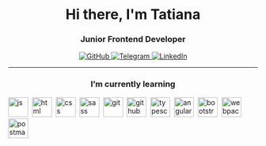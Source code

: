 <div id="header" align='center'>
    <h1>Hi there, I'm  Tatiana </h1>
    <h3>Junior Frontend Developer</h3>
</div>

<div id="socials" align="center">
  <a href="https://github.com/TatsianaKrav">
    <img src="https://img.shields.io/badge/GitHub-blue?style=for-the-badge&logo=github&logoColor=white" alt="GitHub"/>
  </a>
  <a href="https://t.me/Tatsiana14">
    <img src="https://img.shields.io/badge/Telegram-blue?style=for-the-badge&logo=telegram&logoColor=white" alt="Telegram"/>
  <a href="https://www.linkedin.com/in/tatiana-kravchenko-b28ab1297/">
    <img src="https://img.shields.io/badge/LinkedIn-blue?style=for-the-badge&logo=linkedin&logoColor=white" alt="LinkedIn"/>
  </a>
</div>


---
<h3 align="center"> I’m currently learning</h3> 

<img src="https://cdn.jsdelivr.net/gh/devicons/devicon/icons/javascript/javascript-original.svg" title="js" width="40" height="40"/>&nbsp;
<img src="https://cdn.jsdelivr.net/gh/devicons/devicon/icons/html5/html5-original.svg" title="html" width="40" height="40"/>&nbsp;
<img src="https://cdn.jsdelivr.net/gh/devicons/devicon/icons/css3/css3-original.svg" title="css" width="40" height="40"/>&nbsp;
<img src="https://cdn.jsdelivr.net/gh/devicons/devicon@latest/icons/sass/sass-original.svg" title="sass" width="40" height="40"/>&nbsp;
<img src="https://cdn.jsdelivr.net/gh/devicons/devicon/icons/git/git-plain.svg" title="git" width="40" height="40"/>&nbsp;
<img src="https://cdn.jsdelivr.net/gh/devicons/devicon@latest/icons/github/github-original-wordmark.svg" title="github" width="40" height="40"/>&nbsp; 
<img src="https://cdn.jsdelivr.net/gh/devicons/devicon@latest/icons/typescript/typescript-original.svg" title="typescript" width="40" height="40"/>&nbsp; 
<img src="https://cdn.jsdelivr.net/gh/devicons/devicon/icons/angularjs/angularjs-original.svg" title="angular" width="40" height="40"/>&nbsp;
<img src="https://cdn.jsdelivr.net/gh/devicons/devicon/icons/bootstrap/bootstrap-plain.svg" title="bootstrap" width="40" height="40"/>&nbsp;
<img src="https://cdn.jsdelivr.net/gh/devicons/devicon@latest/icons/webpack/webpack-original.svg" title="webpack" width="40" height="40"/>&nbsp;
<img src="https://cdn.jsdelivr.net/gh/devicons/devicon@latest/icons/postman/postman-original.svg" title="postman" width="40" height="40"/>&nbsp;
          

          

